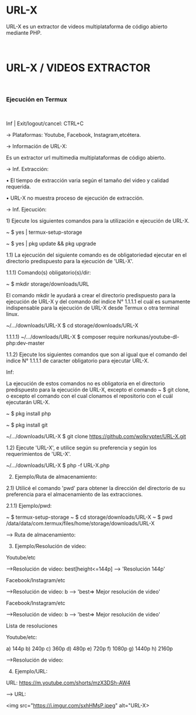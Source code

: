 # URL-X
URL-X es un extractor de videos multiplataforma de código abierto mediante PHP.

</br>
  <h1>URL-X / VIDEOS EXTRACTOR</h1></br>                         
<h3>Ejecución en Termux</h3><br>
 <p>Inf | Exit/logout/cancel: CTRL+C</p>                                  
</p>-> Plataformas: Youtube, Facebook, Instagram,etcétera.</p>

<p>-> Información de URL-X:</p>                                           
<p>Es un extractor url multimedia multiplataformas de código abierto.</p>

 <p>-> Inf. Extracción:</p>                   • El tiempo de extracción varia según el tamaño del video y calidad requerida.

• URL-X no muestra proceso de ejecución de extracción.                                                                             
<p>-> Inf. Ejecución:</p>                                                
 <p>1) Ejecute los siguientes comandos para la utilización e ejecución de URL-X.</p>

 <p>~ $ yes | termux-setup-storage</p>

 ~ $ yes | pkg update && pkg upgrade

1.1) La ejecución del siguiente comando es de obligatoriedad ejecutar en el directorio predispuesto para la ejecución de 'URL-X'.

1.1.1) Comando(s) obligatorio(s)/dir:

~ $ mkdir storage/downloads/URL

El comando mkdir le ayudará a crear el directorio predispuesto para la ejecución de URL-X y del comando del indice N° 1.1.1.1 el cuál es sumamente indispensable para la ejecución de URL-X desde Termux o otra terminal linux.

~/.../downloads/URL-X $ cd storage/downloads/URL-X

1.1.1.1) ~/.../downloads/URL-X $ composer require norkunas/youtube-dl-php:dev-master

1.1.2) Ejecute los siguientes comandos que son al igual que el comando del indice N° 1.1.1.1 de caracter obligatorio para ejecutar URL-X.

Inf:

La ejecución de estos comandos no es obligatoria en el directorio predispuesto para la ejecución de URL-X, excepto el comando ~ $ git clone, o excepto el comando con el cual clonamos el repositorio con el cuál ejecutarán URL-X.

 ~ $ pkg install php

 ~ $ pkg install git

 ~/.../downloads/URL-X $ git clone https://github.com/wolkrypter/URL-X.git

1.2) Ejecute 'URL-X', e utilice según su preferencia y según los requerimientos de 'URL-X'.

 ~/.../downloads/URL-X $ php -f URL-X.php

2) Ejemplo/Ruta de almacenamiento:

2.1) Utilicé el comando 'pwd' para obtener la dirección del directorio de su preferencia para el almacenamiento de las extracciones.

2.1.1) Ejemplo/pwd:

 ~ $ termux-setup-storage
 ~ $ cd storage/downloads/URL-X
 ~ $ pwd
/data/data/com.termux/files/home/storage/downloads/URL-X


 --> Ruta de almacenamiento:


3) Ejemplo/Resolución de video:

Youtube/etc

-->Resolución de video: best[height<=144p] --> 'Resolución 144p'

Facebook/Instagram/etc

-->Resolución de video: b --> 'best=> Mejor resolución de video'

Facebook/Instagram/etc

-->Resolución de video: b --> 'best=> Mejor resolución de video'

Lista de resoluciones

Youtube/etc:

a) 144p
b) 240p
c) 360p
d) 480p
e) 720p
f) 1080p
g) 1440p
h) 2160p



 -->Resolución de video:


 4) Ejemplo/URL:

 URL: https://m.youtube.com/shorts/mzX3DSh-AW4


 --> URL:

<img src="https://i.imgur.com/sxhHMsP.jpeg" alt="URL-X>

